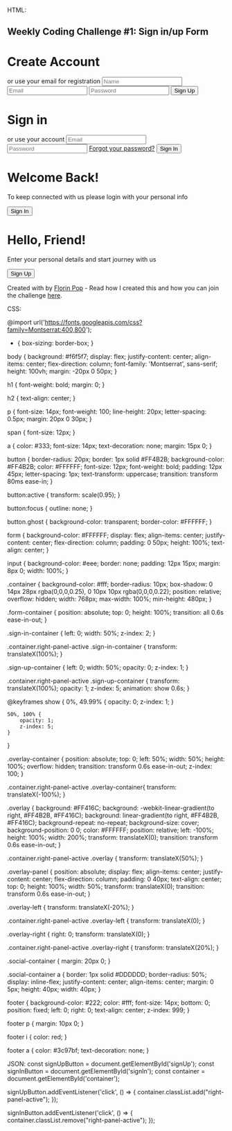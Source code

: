 HTML:
<h2>Weekly Coding Challenge #1: Sign in/up Form</h2>
<div class="container" id="container">
	<div class="form-container sign-up-container">
		<form action="#">
			<h1>Create Account</h1>
			<div class="social-container">
				<a href="#" class="social"><i class="fab fa-facebook-f"></i></a>
				<a href="#" class="social"><i class="fab fa-google-plus-g"></i></a>
				<a href="#" class="social"><i class="fab fa-linkedin-in"></i></a>
			</div>
			<span>or use your email for registration</span>
			<input type="text" placeholder="Name" />
			<input type="email" placeholder="Email" />
			<input type="password" placeholder="Password" />
			<button>Sign Up</button>
		</form>
	</div>
	<div class="form-container sign-in-container">
		<form action="#">
			<h1>Sign in</h1>
			<div class="social-container">
				<a href="#" class="social"><i class="fab fa-facebook-f"></i></a>
				<a href="#" class="social"><i class="fab fa-google-plus-g"></i></a>
				<a href="#" class="social"><i class="fab fa-linkedin-in"></i></a>
			</div>
			<span>or use your account</span>
			<input type="email" placeholder="Email" />
			<input type="password" placeholder="Password" />
			<a href="#">Forgot your password?</a>
			<button>Sign In</button>
		</form>
	</div>
	<div class="overlay-container">
		<div class="overlay">
			<div class="overlay-panel overlay-left">
				<h1>Welcome Back!</h1>
				<p>To keep connected with us please login with your personal info</p>
				<button class="ghost" id="signIn">Sign In</button>
			</div>
			<div class="overlay-panel overlay-right">
				<h1>Hello, Friend!</h1>
				<p>Enter your personal details and start journey with us</p>
				<button class="ghost" id="signUp">Sign Up</button>
			</div>
		</div>
	</div>
</div>

<footer>
	<p>
		Created with <i class="fa fa-heart"></i> by
		<a target="_blank" href="https://florin-pop.com">Florin Pop</a>
		- Read how I created this and how you can join the challenge
		<a target="_blank" href="https://www.florin-pop.com/blog/2019/03/double-slider-sign-in-up-form/">here</a>.
	</p>
</footer>



CSS:

@import url('https://fonts.googleapis.com/css?family=Montserrat:400,800');

* {
	box-sizing: border-box;
}

body {
	background: #f6f5f7;
	display: flex;
	justify-content: center;
	align-items: center;
	flex-direction: column;
	font-family: 'Montserrat', sans-serif;
	height: 100vh;
	margin: -20px 0 50px;
}

h1 {
	font-weight: bold;
	margin: 0;
}

h2 {
	text-align: center;
}

p {
	font-size: 14px;
	font-weight: 100;
	line-height: 20px;
	letter-spacing: 0.5px;
	margin: 20px 0 30px;
}

span {
	font-size: 12px;
}

a {
	color: #333;
	font-size: 14px;
	text-decoration: none;
	margin: 15px 0;
}

button {
	border-radius: 20px;
	border: 1px solid #FF4B2B;
	background-color: #FF4B2B;
	color: #FFFFFF;
	font-size: 12px;
	font-weight: bold;
	padding: 12px 45px;
	letter-spacing: 1px;
	text-transform: uppercase;
	transition: transform 80ms ease-in;
}

button:active {
	transform: scale(0.95);
}

button:focus {
	outline: none;
}

button.ghost {
	background-color: transparent;
	border-color: #FFFFFF;
}

form {
	background-color: #FFFFFF;
	display: flex;
	align-items: center;
	justify-content: center;
	flex-direction: column;
	padding: 0 50px;
	height: 100%;
	text-align: center;
}

input {
	background-color: #eee;
	border: none;
	padding: 12px 15px;
	margin: 8px 0;
	width: 100%;
}

.container {
	background-color: #fff;
	border-radius: 10px;
  	box-shadow: 0 14px 28px rgba(0,0,0,0.25), 
			0 10px 10px rgba(0,0,0,0.22);
	position: relative;
	overflow: hidden;
	width: 768px;
	max-width: 100%;
	min-height: 480px;
}

.form-container {
	position: absolute;
	top: 0;
	height: 100%;
	transition: all 0.6s ease-in-out;
}

.sign-in-container {
	left: 0;
	width: 50%;
	z-index: 2;
}

.container.right-panel-active .sign-in-container {
	transform: translateX(100%);
}

.sign-up-container {
	left: 0;
	width: 50%;
	opacity: 0;
	z-index: 1;
}

.container.right-panel-active .sign-up-container {
	transform: translateX(100%);
	opacity: 1;
	z-index: 5;
	animation: show 0.6s;
}

@keyframes show {
	0%, 49.99% {
		opacity: 0;
		z-index: 1;
	}
	
	50%, 100% {
		opacity: 1;
		z-index: 5;
	}
}

.overlay-container {
	position: absolute;
	top: 0;
	left: 50%;
	width: 50%;
	height: 100%;
	overflow: hidden;
	transition: transform 0.6s ease-in-out;
	z-index: 100;
}

.container.right-panel-active .overlay-container{
	transform: translateX(-100%);
}

.overlay {
	background: #FF416C;
	background: -webkit-linear-gradient(to right, #FF4B2B, #FF416C);
	background: linear-gradient(to right, #FF4B2B, #FF416C);
	background-repeat: no-repeat;
	background-size: cover;
	background-position: 0 0;
	color: #FFFFFF;
	position: relative;
	left: -100%;
	height: 100%;
	width: 200%;
  	transform: translateX(0);
	transition: transform 0.6s ease-in-out;
}

.container.right-panel-active .overlay {
  	transform: translateX(50%);
}

.overlay-panel {
	position: absolute;
	display: flex;
	align-items: center;
	justify-content: center;
	flex-direction: column;
	padding: 0 40px;
	text-align: center;
	top: 0;
	height: 100%;
	width: 50%;
	transform: translateX(0);
	transition: transform 0.6s ease-in-out;
}

.overlay-left {
	transform: translateX(-20%);
}

.container.right-panel-active .overlay-left {
	transform: translateX(0);
}

.overlay-right {
	right: 0;
	transform: translateX(0);
}

.container.right-panel-active .overlay-right {
	transform: translateX(20%);
}

.social-container {
	margin: 20px 0;
}

.social-container a {
	border: 1px solid #DDDDDD;
	border-radius: 50%;
	display: inline-flex;
	justify-content: center;
	align-items: center;
	margin: 0 5px;
	height: 40px;
	width: 40px;
}

footer {
    background-color: #222;
    color: #fff;
    font-size: 14px;
    bottom: 0;
    position: fixed;
    left: 0;
    right: 0;
    text-align: center;
    z-index: 999;
}

footer p {
    margin: 10px 0;
}

footer i {
    color: red;
}

footer a {
    color: #3c97bf;
    text-decoration: none;
}


JSON:
const signUpButton = document.getElementById('signUp');
const signInButton = document.getElementById('signIn');
const container = document.getElementById('container');

signUpButton.addEventListener('click', () => {
	container.classList.add("right-panel-active");
});

signInButton.addEventListener('click', () => {
	container.classList.remove("right-panel-active");
});